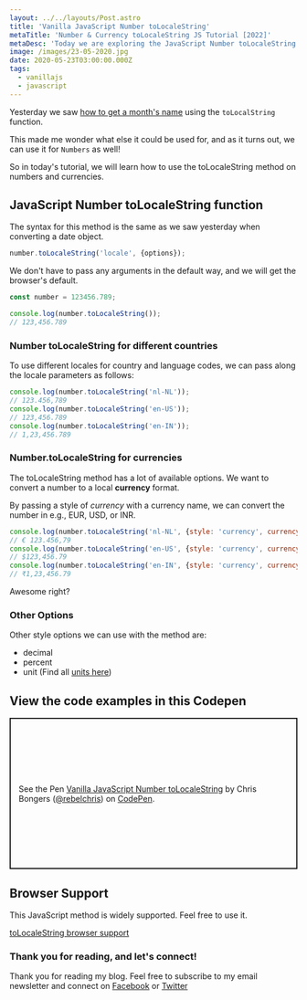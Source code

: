 ```yaml
---
layout: ../../layouts/Post.astro
title: 'Vanilla JavaScript Number toLocaleString'
metaTitle: 'Number & Currency toLocaleString JS Tutorial [2022]'
metaDesc: 'Today we are exploring the JavaScript Number toLocaleString method by converting numbers into local currencies. See the example in Codepen! '
image: /images/23-05-2020.jpg
date: 2020-05-23T03:00:00.000Z
tags:
  - vanillajs
  - javascript
---
```


Yesterday we saw [how to get a month's name](https://daily-dev-tips.com/posts/vanilla-javascript-get-month-name/) using the `toLocalString` function.

This made me wonder what else it could be used for, and as it turns out, we can use it for `Numbers` as well!

So in today's tutorial, we will learn how to use the toLocaleString method on numbers and currencies.

## JavaScript Number toLocaleString function

The syntax for this method is the same as we saw yesterday when converting a date object.

```js
number.toLocaleString('locale', {options});
```

We don't have to pass any arguments in the default way, and we will get the browser's default.

```js
const number = 123456.789;

console.log(number.toLocaleString());
// 123,456.789
```

### Number toLocaleString for different countries

To use different locales for country and language codes, we can pass along the locale parameters as follows:

```js
console.log(number.toLocaleString('nl-NL'));
// 123.456,789
console.log(number.toLocaleString('en-US'));
// 123,456.789
console.log(number.toLocaleString('en-IN'));
// 1,23,456.789
```

### Number.toLocaleString for currencies

The toLocaleString method has a lot of available options.
We want to convert a number to a local **currency** format.

By passing a style of _currency_ with a currency name, we can convert the number in e.g., EUR, USD, or INR.

```js
console.log(number.toLocaleString('nl-NL', {style: 'currency', currency: 'EUR'}));
// € 123.456,79
console.log(number.toLocaleString('en-US', {style: 'currency', currency: 'USD'}));
// $123,456.79
console.log(number.toLocaleString('en-IN', {style: 'currency', currency: 'INR'}));
// ₹1,23,456.79
```

Awesome right?

### Other Options

Other style options we can use with the method are:

- decimal
- percent
- unit (Find all [units here](https://github.com/unicode-org/cldr/blob/master/common/validity/unit.xml))

## View the code examples in this Codepen

<p class="codepen" data-height="265" data-theme-id="dark" data-default-tab="js,result" data-user="rebelchris" data-slug-hash="qBOgNKx" style="height: 265px; box-sizing: border-box; display: flex; align-items: center; justify-content: center; border: 2px solid; margin: 1em 0; padding: 1em;" data-pen-title="Vanilla JavaScript Number toLocaleString">
  <span>See the Pen <a href="https://codepen.io/rebelchris/pen/qBOgNKx">
  Vanilla JavaScript Number toLocaleString</a> by Chris Bongers (<a href="https://codepen.io/rebelchris">@rebelchris</a>)
  on <a href="https://codepen.io">CodePen</a>.</span>
</p>
<script async src="https://static.codepen.io/assets/embed/ei.js"></script>

## Browser Support

This JavaScript method is widely supported. Feel free to use it.

[toLocaleString browser support](https://caniuse.com/#feat=mdn-javascript_builtins_number_tolocalestring)

### Thank you for reading, and let's connect!

Thank you for reading my blog. Feel free to subscribe to my email newsletter and connect on [Facebook](https://www.facebook.com/DailyDevTipsBlog) or [Twitter](https://twitter.com/DailyDevTips1)
